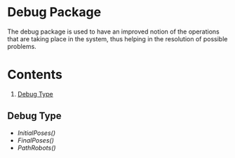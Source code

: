 # Debug Package

The debug package is used to have an improved notion of the operations that are taking place in the system, thus helping in the resolution of possible problems.

# Contents

1. [Debug Type](#debug)

<a name="debug"></a>
## Debug Type

- *InitialPoses()*
- *FinalPoses()*
- *PathRobots()*